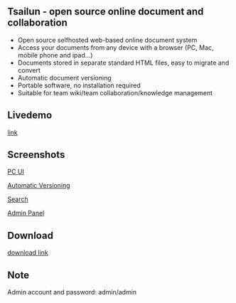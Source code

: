## Tsailun - open source online document and collaboration

- Open source selfhosted web-based online document system
- Access your documents from any device with a browser (PC, Mac, mobile phone and ipad...)
- Documents stored in separate standard HTML files, easy to migrate and convert
- Automatic document versioning
- Portable software, no installation required
- Suitable for team wiki/team collaboration/knowledge management

## Livedemo
[link](http://tsailun.com.cn/demo)

## Screenshots
[PC UI](https://github.com/lisupeng/misc/tree/main/screenshots/v0.9.7/view.jpg)

[Automatic Versioning](https://github.com/lisupeng/misc/tree/main/screenshots/v0.9.7/versioning.jpg)

[Search](https://github.com/lisupeng/misc/tree/main/screenshots/v0.9.7/search.jpg)

[Admin Panel](https://github.com/lisupeng/misc/tree/main/screenshots/v0.9.7/admin.jpg)

## Download
[download link](https://github.com/lisupeng/tsailunreleases)

## Note
Admin account and password: admin/admin
